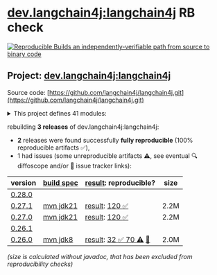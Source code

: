 [dev.langchain4j:langchain4j](https://central.sonatype.com/artifact/dev.langchain4j/langchain4j/versions) RB check
=======

[![Reproducible Builds](https://reproducible-builds.org/images/logos/rb.svg) an independently-verifiable path from source to binary code](https://reproducible-builds.org/)

## Project: [dev.langchain4j:langchain4j](https://central.sonatype.com/artifact/dev.langchain4j/langchain4j/versions)

Source code: [https://github.com/langchain4j/langchain4j.git](https://github.com/langchain4j/langchain4j.git)

<details><summary>This project defines 41 modules:</summary>

* [dev.langchain4j:langchain4j](https://central.sonatype.com/artifact/dev.langchain4j/langchain4j/0.27.1)
* [dev.langchain4j:langchain4j-azure-ai-search](https://central.sonatype.com/artifact/dev.langchain4j/langchain4j-azure-ai-search/0.27.1)
* [dev.langchain4j:langchain4j-azure-open-ai](https://central.sonatype.com/artifact/dev.langchain4j/langchain4j-azure-open-ai/0.27.1)
* [dev.langchain4j:langchain4j-bedrock](https://central.sonatype.com/artifact/dev.langchain4j/langchain4j-bedrock/0.27.1)
* [dev.langchain4j:langchain4j-bom](https://central.sonatype.com/artifact/dev.langchain4j/langchain4j-bom/0.27.1)
* [dev.langchain4j:langchain4j-cassandra](https://central.sonatype.com/artifact/dev.langchain4j/langchain4j-cassandra/0.27.1)
* [dev.langchain4j:langchain4j-chatglm](https://central.sonatype.com/artifact/dev.langchain4j/langchain4j-chatglm/0.27.1)
* [dev.langchain4j:langchain4j-chroma](https://central.sonatype.com/artifact/dev.langchain4j/langchain4j-chroma/0.27.1)
* [dev.langchain4j:langchain4j-code-execution-engine-graalvm-polyglot](https://central.sonatype.com/artifact/dev.langchain4j/langchain4j-code-execution-engine-graalvm-polyglot/0.27.1)
* [dev.langchain4j:langchain4j-cohere](https://central.sonatype.com/artifact/dev.langchain4j/langchain4j-cohere/0.27.1)
* [dev.langchain4j:langchain4j-core](https://central.sonatype.com/artifact/dev.langchain4j/langchain4j-core/0.27.1)
* [dev.langchain4j:langchain4j-dashscope](https://central.sonatype.com/artifact/dev.langchain4j/langchain4j-dashscope/0.27.1)
* [dev.langchain4j:langchain4j-document-loader-amazon-s3](https://central.sonatype.com/artifact/dev.langchain4j/langchain4j-document-loader-amazon-s3/0.27.1)
* [dev.langchain4j:langchain4j-document-loader-azure-storage-blob](https://central.sonatype.com/artifact/dev.langchain4j/langchain4j-document-loader-azure-storage-blob/0.27.1)
* [dev.langchain4j:langchain4j-document-loader-github](https://central.sonatype.com/artifact/dev.langchain4j/langchain4j-document-loader-github/0.27.1)
* [dev.langchain4j:langchain4j-document-loader-tencent-cos](https://central.sonatype.com/artifact/dev.langchain4j/langchain4j-document-loader-tencent-cos/0.27.1)
* [dev.langchain4j:langchain4j-document-parser-apache-pdfbox](https://central.sonatype.com/artifact/dev.langchain4j/langchain4j-document-parser-apache-pdfbox/0.27.1)
* [dev.langchain4j:langchain4j-document-parser-apache-poi](https://central.sonatype.com/artifact/dev.langchain4j/langchain4j-document-parser-apache-poi/0.27.1)
* [dev.langchain4j:langchain4j-elasticsearch](https://central.sonatype.com/artifact/dev.langchain4j/langchain4j-elasticsearch/0.27.1)
* [dev.langchain4j:langchain4j-hugging-face](https://central.sonatype.com/artifact/dev.langchain4j/langchain4j-hugging-face/0.27.1)
* [dev.langchain4j:langchain4j-infinispan](https://central.sonatype.com/artifact/dev.langchain4j/langchain4j-infinispan/0.27.1)
* [dev.langchain4j:langchain4j-local-ai](https://central.sonatype.com/artifact/dev.langchain4j/langchain4j-local-ai/0.27.1)
* [dev.langchain4j:langchain4j-milvus](https://central.sonatype.com/artifact/dev.langchain4j/langchain4j-milvus/0.27.1)
* [dev.langchain4j:langchain4j-mistral-ai](https://central.sonatype.com/artifact/dev.langchain4j/langchain4j-mistral-ai/0.27.1)
* [dev.langchain4j:langchain4j-mongodb-atlas](https://central.sonatype.com/artifact/dev.langchain4j/langchain4j-mongodb-atlas/0.27.1)
* [dev.langchain4j:langchain4j-neo4j](https://central.sonatype.com/artifact/dev.langchain4j/langchain4j-neo4j/0.27.1)
* [dev.langchain4j:langchain4j-nomic](https://central.sonatype.com/artifact/dev.langchain4j/langchain4j-nomic/0.27.1)
* [dev.langchain4j:langchain4j-ollama](https://central.sonatype.com/artifact/dev.langchain4j/langchain4j-ollama/0.27.1)
* [dev.langchain4j:langchain4j-open-ai](https://central.sonatype.com/artifact/dev.langchain4j/langchain4j-open-ai/0.27.1)
* [dev.langchain4j:langchain4j-opensearch](https://central.sonatype.com/artifact/dev.langchain4j/langchain4j-opensearch/0.27.1)
* [dev.langchain4j:langchain4j-parent](https://central.sonatype.com/artifact/dev.langchain4j/langchain4j-parent/0.27.1)
* [dev.langchain4j:langchain4j-pgvector](https://central.sonatype.com/artifact/dev.langchain4j/langchain4j-pgvector/0.27.1)
* [dev.langchain4j:langchain4j-pinecone](https://central.sonatype.com/artifact/dev.langchain4j/langchain4j-pinecone/0.27.1)
* [dev.langchain4j:langchain4j-qdrant](https://central.sonatype.com/artifact/dev.langchain4j/langchain4j-qdrant/0.27.1)
* [dev.langchain4j:langchain4j-qianfan](https://central.sonatype.com/artifact/dev.langchain4j/langchain4j-qianfan/0.27.1)
* [dev.langchain4j:langchain4j-redis](https://central.sonatype.com/artifact/dev.langchain4j/langchain4j-redis/0.27.1)
* [dev.langchain4j:langchain4j-vearch](https://central.sonatype.com/artifact/dev.langchain4j/langchain4j-vearch/0.27.1)
* [dev.langchain4j:langchain4j-vertex-ai](https://central.sonatype.com/artifact/dev.langchain4j/langchain4j-vertex-ai/0.27.1)
* [dev.langchain4j:langchain4j-vertex-ai-gemini](https://central.sonatype.com/artifact/dev.langchain4j/langchain4j-vertex-ai-gemini/0.27.1)
* [dev.langchain4j:langchain4j-vespa](https://central.sonatype.com/artifact/dev.langchain4j/langchain4j-vespa/0.27.1)
* [dev.langchain4j:langchain4j-weaviate](https://central.sonatype.com/artifact/dev.langchain4j/langchain4j-weaviate/0.27.1)
</details>

rebuilding **3 releases** of dev.langchain4j:langchain4j:
- **2** releases were found successfully **fully reproducible** (100% reproducible artifacts :white_check_mark:),
- 1 had issues (some unreproducible artifacts :warning:, see eventual :mag: diffoscope and/or :memo: issue tracker links):

| version | [build spec](/BUILDSPEC.md) | [result](https://reproducible-builds.org/docs/jvm/): reproducible? | size |
| -- | --------- | ------ | -- |
| [0.28.0](https://central.sonatype.com/artifact/dev.langchain4j/langchain4j/0.28.0/pom) | | | |
| [0.27.1](https://central.sonatype.com/artifact/dev.langchain4j/langchain4j/0.27.1/pom) | [mvn jdk21](langchain4j-0.27.1.buildspec) | [result](langchain4j-aggregator-0.27.1.buildinfo): [120 :white_check_mark: ](langchain4j-aggregator-0.27.1.buildcompare) | 2.2M |
| [0.27.0](https://central.sonatype.com/artifact/dev.langchain4j/langchain4j/0.27.0/pom) | [mvn jdk21](langchain4j-0.27.0.buildspec) | [result](langchain4j-aggregator-0.27.0.buildinfo): [120 :white_check_mark: ](langchain4j-aggregator-0.27.0.buildcompare) | 2.2M |
| [0.26.1](https://central.sonatype.com/artifact/dev.langchain4j/langchain4j/0.26.1/pom) | | | |
| [0.26.0](https://central.sonatype.com/artifact/dev.langchain4j/langchain4j/0.26.0/pom) | [mvn jdk8](langchain4j-0.26.0.buildspec) | [result](langchain4j-aggregator-0.26.0.buildinfo): [32 :white_check_mark:  70 :warning:](langchain4j-aggregator-0.26.0.buildcompare) [:memo:](https://github.com/langchain4j/langchain4j/pull/569) | 2.0M |

<i>(size is calculated without javadoc, that has been excluded from reproducibility checks)</i>
